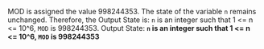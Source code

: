 MOD is assigned the value 998244353. The state of the variable `n` remains unchanged. Therefore, the Output State is: `n` is an integer such that 1 <= n <= 10^6, `MOD` is 998244353.
Output State: **`n` is an integer such that 1 <= n <= 10^6, `MOD` is 998244353**